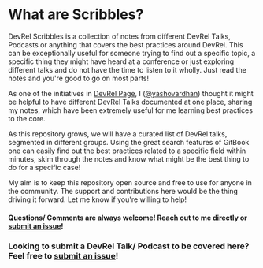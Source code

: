# What are Scribbles?

DevRel Scribbles is a collection of notes from different DevRel Talks, Podcasts or anything that covers the best practices around DevRel. This can be exceptionally useful for someone trying to find out a specific topic, a specific thing they might have heard at a conference or just exploring different talks and do not have the time to listen to it wholly. Just read the notes and you're good to go on most parts!  

As one of the initiatives in [DevRel Page](https://devrel.page), I \([@yashovardhan](https://twitter.com/yashovardhan)\) thought it might be helpful to have different DevRel Talks documented at one place, sharing my notes, which have been extremely useful for me learning best practices to the core. 

As this repository grows, we will have a curated list of DevRel talks, segmented in different groups. Using the great search features of GitBook one can easily find out the best practices related to a specific field within minutes, skim through the notes and know what might be the best thing to do for a specific case!

My aim is to keep this repository open source and free to use for anyone in the community. The support and contributions here would be the thing driving it forward. Let me know if you're willing to help!

#### Questions/ Comments are always welcome! Reach out to me [directly](mailto:hi@devrel.page) or [submit an issue](https://github.com/yashovardhan/devrelscribbles/issues/new/choose)!

### Looking to submit a DevRel Talk/ Podcast to be covered here? Feel free to [submit an issue](https://github.com/yashovardhan/devrelscribbles/issues/new?assignees=yashovardhan&labels=&template=request-to-add-a-talk-in-devrel-scribbles.md&title=Add+a+talk+in+DevRel+Scribbles)!

